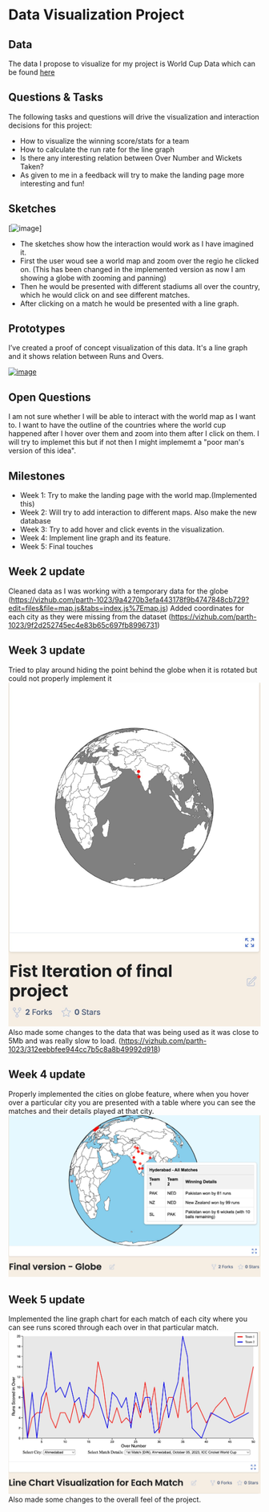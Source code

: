 # Data Visualization Project

## Data

The data I propose to visualize for my project is World Cup Data which can be found [here](https://www.kaggle.com/datasets/akshatkjain/icc-world-cup-2007-2023-over-by-over-summary)


## Questions & Tasks

The following tasks and questions will drive the visualization and interaction decisions for this project:

 * How to visualize the winning score/stats for a team
 * How to calculate the run rate for the line graph
 * Is there any interesting relation between Over Number and Wickets Taken?
 * As given to me in a feedback will try to make the landing page more interesting and fun!

## Sketches

[![image](https://github.com/parth-1023/dataviz-project-template-proposal/blob/master/sketches.jpg)]

 * The sketches show how the interaction would work as I have imagined it.
 * First the user woud see a world map and zoom over the regio he clicked on. (This has been changed in the implemented version as now I am showing a globe with zooming and panning)
 * Then he would be presented with different stadiums all over the country, which he would click on and see different matches.
 * After clicking on a match he would be presented with a line graph.


## Prototypes

I’ve created a proof of concept visualization of this data. It's a line graph and it shows relation between Runs and Overs.

[![image](https://github.com/parth-1023/dataviz-project-template-proposal/blob/master/graph.jpeg)](https://vizhub.com/parth-1023/c5cca3103fb344e7a1f38bfd0199f626)


## Open Questions
I am not sure whether I will be able to interact with the world map as I want to. I want to have the outline of the countries where the world cup happened after I hover over them and zoom into them after I click on them.
I will try to implemet this but if not then I might implememt a "poor man's version of this idea".

## Milestones

 * Week 1:
   Try to make the landing page with the world map.(Implemented this)
 * Week 2:
   Will try to add interaction to different maps. Also make the new database
 * Week 3:
   Try to add hover and click events in the visualization.
 * Week 4:
   Implement line graph and its feature.
 * Week 5:
   Final touches

## Week 2 update
Cleaned data as I was working with a temporary data for the globe (https://vizhub.com/parth-1023/9a4270b3efa443178f9b4747848cb729?edit=files&file=map.js&tabs=index.js%7Emap.js)
Added coordinates for each city as they were missing from the dataset (https://vizhub.com/parth-1023/9f2d252745ec4e83b65c697fb8996731)

## Week 3 update 
Tried to play around hiding the point behind the globe when it is rotated but could not properly implement it
[![image](https://github.com/parth-1023/cs-573-final/blob/master/week%202%20update.jpeg)](https://vizhub.com/parth-1023/ba2f42459884448180777cf4a6be40ee)
Also made some changes to the data that was being used as it was close to 5Mb and was really slow to load.
(https://vizhub.com/parth-1023/312eebbfee944cc7b5c8a8b49992d918)

## Week 4 update 
Properly implemented the cities on globe feature, where when you hover over a particular city you are presented with a table where you can see the matches and their details played at that city.
[![image](https://github.com/parth-1023/cs-573-final/blob/master/final%20globe.jpeg)](https://vizhub.com/parth-1023/2e6f345d7b304c5ead755144aa27438b)

## Week 5 update
Implemented the line graph chart for each match of each city where you can see runs scored through each over in that particular match.
[![image](https://github.com/parth-1023/cs-573-final/blob/master/week%205%20update.jpeg)](https://vizhub.com/parth-1023/9963ba82905847b5bbb21303aba4162e)
Also made some changes to the overall feel of the project.

